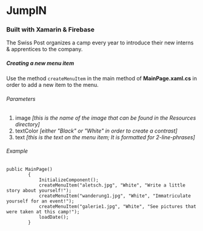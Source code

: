 # JumpIN

### Built with Xamarin & Firebase

The Swiss Post organizes a camp every year to introduce their new interns & apprentices to the company.

##### Creating a new menu item

Use the method `createMenuItem` in the main method of **MainPage.xaml.cs** in order to add a new item to the menu.

###### Parameters

1. image     *\[this is the name of the image that can be found in the Resources directory\]*
2. textColor *\[either "Black" or "White" in order to create a contrast\]*
3. text      *\[this is the text on the menu item; It is formatted for 2-line-phrases\]*

###### Example

```
public MainPage()
        {
            InitializeComponent();
            createMenuItem("aletsch.jpg", "White", "Write a little story about yourself!");
            createMenuItem("wanderung1.jpg", "White", "Immatriculate yourself for an event!");
            createMenuItem("galerie1.jpg", "White", "See pictures that were taken at this camp!");
            loadDate();
        }
```
